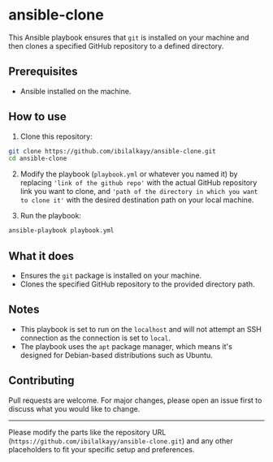 # ansible-clone

This Ansible playbook ensures that `git` is installed on your machine and then clones a specified GitHub repository to a defined directory.

## Prerequisites

- Ansible installed on the machine.

## How to use

1. Clone this repository:

```bash
git clone https://github.com/ibilalkayy/ansible-clone.git
cd ansible-clone
```

2. Modify the playbook (`playbook.yml` or whatever you named it) by replacing `'link of the github repo'` with the actual GitHub repository link you want to clone, and `'path of the directory in which you want to clone it'` with the desired destination path on your local machine.

3. Run the playbook:

```bash
ansible-playbook playbook.yml
```

## What it does

- Ensures the `git` package is installed on your machine.
- Clones the specified GitHub repository to the provided directory path.

## Notes

- This playbook is set to run on the `localhost` and will not attempt an SSH connection as the connection is set to `local`.
- The playbook uses the `apt` package manager, which means it's designed for Debian-based distributions such as Ubuntu.

## Contributing

Pull requests are welcome. For major changes, please open an issue first to discuss what you would like to change.

---

Please modify the parts like the repository URL (`https://github.com/ibilalkayy/ansible-clone.git`) and any other placeholders to fit your specific setup and preferences.